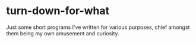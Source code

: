 turn-down-for-what
==================

Just some short programs I've written for various purposes, chief amongst them
being my own amusement and curiosity.

